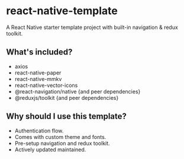 # react-native-template
A React Native starter template project with built-in navigation &amp; redux toolkit.

## What's included?
* axios
* react-native-paper
* react-native-mmkv
* react-native-vector-icons
* @react-navigation/native {and peer dependencies}
* @reduxjs/toolkit {and peer dependencies}

## Why should I use this template?
* Authentication flow.
* Comes with custom theme and fonts.
* Pre-setup navigation and redux toolkit.
* Actively updated maintained.

